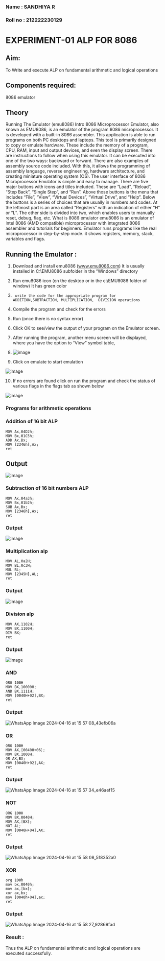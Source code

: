 ### Name : SANDHIYA R

### Roll no : 212222230129
# EXPERIMENT-01 ALP FOR 8086

## Aim: 
To Write and execute ALP on fundamental arithmetic and logical operations
## Components required: 
8086  emulator 
## Theory 
Running The Emulator (emu8086) Intro 8086 Microprocessor Emulator, also known as EMU8086, is an emulator of the program 8086 microprocessor. It is developed with a built-in 8086 assembler. This application is able to run programs on both PC desktops and laptops. This tool is primarily designed to copy or emulate hardware. These include the memory of a program, CPU, RAM, input and output devices, and even the display screen. There are instructions to follow when using this emulator. It can be executed into one of the two ways: backward or forward. There are also examples of assembly source code included. With this, it allows the programming of assembly language, reverse engineering, hardware architecture, and creating miniature operating system (OS). The user interface of 8086 Microprocessor Emulator is simple and easy to manage. There are five major buttons with icons and titles included. These are “Load”, “Reload”, “Step Back”, “Single Step”, and “Run”. Above those buttons is the menu that includes “File”, “View”, “Virtual Devices”, “Virtual Drive”, and “Help”. Below the buttons is a series of choices that are usually in numbers and codes. At the leftmost part is an area called “Registers” with an indication of either “H” or “L”. The other side is divided into two, which enables users to manually reset, debug, flag, etc. What is 8086 emulator emu8086 is an emulator of Intel 8086 (AMD compatible) microprocessor with integrated 8086 assembler and tutorials for beginners. Emulator runs programs like the real microprocessor in step-by-step mode. it shows registers, memory, stack, variables and flags.


 ## Running the Emulator :
1.	Download and install emu8086 (www.emu8086.com) It is usually installed in C:\EMU8086 subfolder in the “Windows” directory
2.	  Run  emu8086 icon (on the desktop or in the c:\EMU8086 folder of window) It has green color 
 
3.		write the code for the appropriate program for ADDITION,SUBTRACTION, MULTIPLICATION,  DIVISION operations 

4.	 Compile the program and check for the errors 
5.	Run (once there is no syntax error) 

6.	Click OK to see/view the output of your program on the Emulator screen. 


7.	After running the program, another menu screen will be displayed, where you have the option to “View” symbol table,
8.	 ![image](https://user-images.githubusercontent.com/36288975/189273263-d65baae9-4b8f-4723-afb3-c0ffa4052b04.png)


9.	Click on emulate to start emulation 

![image](https://user-images.githubusercontent.com/36288975/189273273-9bb36ec1-e2e8-4892-8d35-37707332bfdc.png)


10.	If no errors are found click on run the program and check the status of various flags in the flags tab as shown below 


![image](https://user-images.githubusercontent.com/36288975/189273277-113a2a33-4a40-4ff8-95a5-ecd3a1f504fe.png)

### Programs for arithmetic  operations

### Addition  of 16 bit ALP 
```
MOV Ax,04D2h;
MOV Bx,01C5h;
ADD Ax,Bx;
MOV [2346h],Ax;    
ret
```
## Output 
![image](https://github.com/SandhiyaR1/EXPERIMENT--01-ALP-FOR-8086/assets/113497571/dea2b26d-9376-4fd4-bc91-319f0ef3e59f)

 
### Subtraction   of 16 bit numbers  ALP 
 ```
MOV Ax,04a3h;
MOV Bx,01b2h;
SUB Ax,Bx;
MOV [2346h],Ax;    
ret
```       
### Output  
![image](https://github.com/SandhiyaR1/EXPERIMENT--01-ALP-FOR-8086/assets/113497571/d7b3d0eb-8d44-4b4f-bc0a-06dcae2548e8)

### Multiplication alp 
```
MOV AL,0a2H;
MOV BL,0c3H;
MUL BL;
MOV [2345H],AL;
ret
```
### Output  
![image](https://github.com/SandhiyaR1/EXPERIMENT--01-ALP-FOR-8086/assets/113497571/a5ca15a2-89b0-4067-aaec-147dc3de383e)


### Division alp 
```
MOV AX,1102H;
MOV BX,1100H;
DIV BX;
ret
```

### Output  
![image](https://github.com/SandhiyaR1/EXPERIMENT--01-ALP-FOR-8086/assets/113497571/309d5e6d-1d67-4139-abf6-e4caa90fe9e9)

### AND
```
ORG 100H
MOV BX,10000H;
AND BX,1111H;
MOV [0040H+02],BX;
ret
```
### Output
![WhatsApp Image 2024-04-16 at 15 57 08_43efb06a](https://github.com/SandhiyaR1/EXPERIMENT--01-ALP-FOR-8086/assets/113497571/47bf23d1-2a23-4721-b71f-d183189226ff)


### OR 
```
ORG 100H
MOV AX,[0040H+06];
MOV BX,1000H;
OR AX,BX;
MOV [0040H+02],AX;
ret
```
### Output
![WhatsApp Image 2024-04-16 at 15 57 34_e46aef15](https://github.com/SandhiyaR1/EXPERIMENT--01-ALP-FOR-8086/assets/113497571/4fcf19ed-1d12-43ef-a36c-bacb8344b6d3)


### NOT
```
ORG 100H
MOV BX,0040H;
MOV AX,[BX];
NOT AL;
MOV [0040H+04],AX;
ret

```
### Output
![WhatsApp Image 2024-04-16 at 15 58 08_518352a0](https://github.com/SandhiyaR1/EXPERIMENT--01-ALP-FOR-8086/assets/113497571/ba7f1cad-82c9-402e-9982-a558f94ec99d)


### XOR
```
org 100h
mov bx,0040h;
mov ax,[bx]; 
xor ax,bx;
mov [0040h+04],ax;
ret
```
### Output

![WhatsApp Image 2024-04-16 at 15 58 27_92869fad](https://github.com/SandhiyaR1/EXPERIMENT--01-ALP-FOR-8086/assets/113497571/a8238626-6a6a-42a9-a724-802ae394ba2a)


### Result :
Thus the ALP on fundamental arithmetic and logical operations are executed successfully.
 








